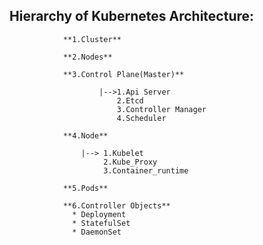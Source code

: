## Hierarchy of Kubernetes Architecture:


                **1.Cluster**
                
                **2.Nodes**
                
                **3.Control Plane(Master)**
                
                        |-->1.Api Server
                            2.Etcd
                            3.Controller Manager
                            4.Scheduler
                            
                **4.Node**
                
                    |--> 1.Kubelet
                         2.Kube_Proxy
                         3.Container_runtime
                         
                **5.Pods**
                
                **6.Controller Objects**
                  * Deployment
                  * StatefulSet
                  * DaemonSet
                


